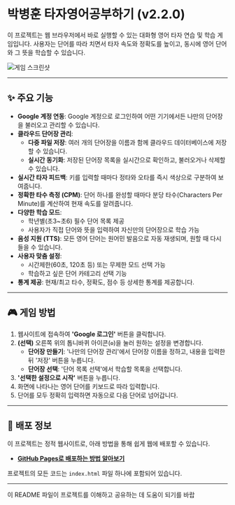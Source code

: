 # 박병훈 타자영어공부하기 (v2.2.0)

이 프로젝트는 웹 브라우저에서 바로 실행할 수 있는 대화형 영어 타자 연습 및 학습 게임입니다. 사용자는 단어를 따라 치면서 타자 속도와 정확도를 높이고, 동시에 영어 단어와 그 뜻을 학습할 수 있습니다.

![게임 스크린샷](https://placehold.co/800x450/e2e8f0/475569?text=%ED%83%80%EC%9E%90+%EC%97%B0%EC%8A%B5+%EA%B2%8C%EC%9E%84+%ED%99%94%EB%A9%B4)

---

## ✨ 주요 기능

* **Google 계정 연동**: Google 계정으로 로그인하여 어떤 기기에서든 나만의 단어장을 불러오고 관리할 수 있습니다.
* **클라우드 단어장 관리**:
    * **다중 파일 저장**: 여러 개의 단어장을 이름과 함께 클라우드 데이터베이스에 저장할 수 있습니다.
    * **실시간 동기화**: 저장된 단어장 목록을 실시간으로 확인하고, 불러오거나 삭제할 수 있습니다.
* **실시간 타자 피드백**: 키를 입력할 때마다 정타와 오타를 즉시 색상으로 구분하여 보여줍니다.
* **정확한 타수 측정 (CPM)**: 단어 하나를 완성할 때마다 분당 타수(Characters Per Minute)를 계산하여 현재 속도를 알려줍니다.
* **다양한 학습 모드**:
    * 학년별(초3~초6) 필수 단어 목록 제공
    * 사용자가 직접 단어와 뜻을 입력하여 자신만의 단어장으로 학습 가능
* **음성 지원 (TTS)**: 모든 영어 단어는 원어민 발음으로 자동 재생되며, 원할 때 다시 들을 수 있습니다.
* **사용자 맞춤 설정**:
    * 시간제한(60초, 120초 등) 또는 무제한 모드 선택 가능
    * 학습하고 싶은 단어 카테고리 선택 기능
* **통계 제공**: 현재/최고 타수, 정확도, 점수 등 상세한 통계를 제공합니다.

---

## 🎮 게임 방법

1.  웹사이트에 접속하여 **'Google 로그인'** 버튼을 클릭합니다.
2.  **(선택)** 오른쪽 위의 톱니바퀴 아이콘(`⚙️`)을 눌러 원하는 설정을 변경합니다.
    * **단어장 만들기**: '나만의 단어장 관리'에서 단어장 이름을 정하고, 내용을 입력한 뒤 '저장' 버튼을 누릅니다.
    * **단어장 선택**: '단어 목록 선택'에서 학습할 목록을 선택합니다.
3.  **'선택한 설정으로 시작'** 버튼을 누릅니다.
4.  화면에 나타나는 영어 단어를 키보드로 따라 입력합니다.
5.  단어를 모두 정확히 입력하면 자동으로 다음 단어로 넘어갑니다.

---

## 🚀 배포 정보

이 프로젝트는 정적 웹사이트로, 아래 방법을 통해 쉽게 웹에 배포할 수 있습니다.

* [**GitHub Pages로 배포하는 방법 알아보기**](https://gemini.google.com/share/f58a3a299298)

프로젝트의 모든 코드는 `index.html` 파일 하나에 포함되어 있습니다.

---

이 README 파일이 프로젝트를 이해하고 공유하는 데 도움이 되기를 바랍
